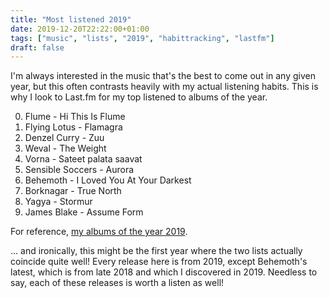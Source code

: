 ```yaml
---
title: "Most listened 2019"
date: 2019-12-20T22:22:00+01:00
tags: ["music", "lists", "2019", "habittracking", "lastfm"]
draft: false
---
```


I'm always interested in the music that's the best to come out in any given year, but this often contrasts heavily with my actual listening habits. This is why I look to Last.fm for my top listened to albums of the year.

0. Flume - Hi This Is Flume
0. Flying Lotus - Flamagra
0. Denzel Curry - Zuu
0. Weval - The Weight
0. Vorna - Sateet palata saavat
0. Sensible Soccers - Aurora
0. Behemoth - I Loved You At Your Darkest
0. Borknagar - True North
0. Yagya - Stormur
0. James Blake - Assume Form

For reference, [my albums of the year 2019](../aoty2019/).

... and ironically, this might be the first year where the two lists actually coincide quite well! Every release here is from 2019, except Behemoth's latest, which is from late 2018 and which I discovered in 2019. Needless to say, each of these releases is worth a listen as well!